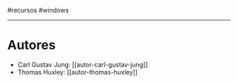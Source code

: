 #recursos #windows 

---
# Autores

- Carl Gustav Jung: [[autor-carl-gustav-jung]]
- Thomas Huxley: [[autor-thomas-huxley]]
